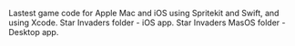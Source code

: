 Lastest game code for Apple Mac and iOS using Spritekit and Swift, and using Xcode.
Star Invaders folder - iOS app.
Star Invaders MasOS folder - Desktop app.

